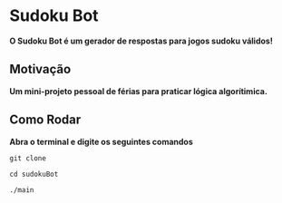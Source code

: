 # Sudoku Bot

**O Sudoku Bot é um gerador de respostas para jogos sudoku válidos!**

## Motivação

**Um mini-projeto pessoal de férias para praticar lógica algorítimica.**
 
## Como Rodar

**Abra o terminal e digite os seguintes comandos**

```
git clone
```
```
cd sudokuBot
```
```
./main
```
